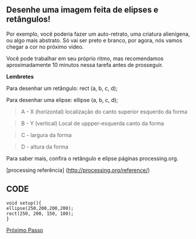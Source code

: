 ## Desenhe uma imagem feita de elipses e retângulos! 

Por exemplo, você poderia fazer um auto-retrato, uma criatura alienígena, ou algo mais abstrato. Só vai ser preto e branco, por agora, nós vamos chegar a cor no próximo vídeo. 

Você pode trabalhar em seu próprio ritmo, mas recomendamos aproximadamente 10 minutos nessa tarefa antes de prosseguir. 

**Lembretes** 

Para desenhar um retângulo: rect (a, b, c, d); 

Para desenhar uma elipse: ellipse (a, b, c, d); 

> A - X (horizontal) localização do canto superior esquerdo da forma 

> B - Y (vertical) Local de uppper-esquerda canto da forma 

> C - largura da forma 

> D - altura da forma 

Para saber mais, confira o retângulo e elipse páginas processing.org.
 
[processing referência] (http://processing.org/reference/)

 ## CODE
 
 ```processing
 void setup(){
 ellipse(250,200,200,200);
 rect(250, 200, 150, 100);
 }
```

[Próximo Passo](https://github.com/wesense/creative-coding-crash-course-oLabi/blob/master/CCCC/COLORS.MD)